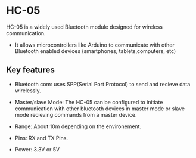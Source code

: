 # HC-05

HC-05 is a widely used Bluetooth module designed for wireless communication.

- It allows microcontrollers like Arduino to communicate with other Bluetooth enabled devices (smartphones, tablets,computers, etc)

## Key features

- Bluetooth com: uses SPP(Serial Port Protocol) to send and recieve data wirelessly.

- Master/slave Mode: The HC-05 can be configured to initiate communication with other bluetooth devices in master mode or slave mode recieving commands from a master device.

- Range: About 10m depending on the environement.

- Pins:  RX and TX Pins.

- Power: 3.3V or 5V
